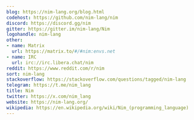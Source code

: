 ```yaml
---
blog: https://nim-lang.org/blog.html
codehost: https://github.com/nim-lang/nim
discord: https://discord.gg/nim
gitter: https://gitter.im/nim-lang/Nim
logohandle: nim-lang
other:
- name: Matrix
  url: https://matrix.to/#/#nim:envs.net
- name: IRC
  url: irc://irc.libera.chat/nim
reddit: https://www.reddit.com/r/nim
sort: nim-lang
stackoverflow: https://stackoverflow.com/questions/tagged/nim-lang
telegram: https://t.me/nim_lang
title: Nim
twitter: https://x.com/nim_lang
website: https://nim-lang.org/
wikipedia: https://en.wikipedia.org/wiki/Nim_(programming_language)
---
```

